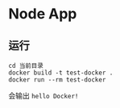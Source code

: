 # Node App
## 运行
```
cd 当前目录
docker build -t test-docker .
docker run --rm test-docker
```

会输出 `hello Docker!`
